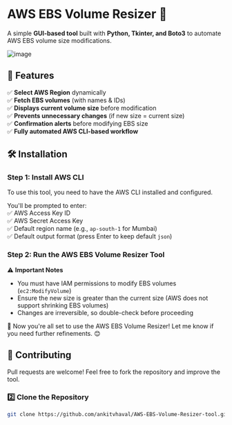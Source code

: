 # AWS EBS Volume Resizer 🚀  

A simple **GUI-based tool** built with **Python, Tkinter, and Boto3** to automate AWS EBS volume size modifications.  

![image](https://github.com/user-attachments/assets/7501cdc9-6f75-435f-b4d6-c92cef93d773)

## 🌟 Features  
✅ **Select AWS Region** dynamically  
✅ **Fetch EBS volumes** (with names & IDs)  
✅ **Displays current volume size** before modification  
✅ **Prevents unnecessary changes** (if new size = current size)  
✅ **Confirmation alerts** before modifying EBS size  
✅ **Fully automated AWS CLI-based workflow**  

## 🛠️ Installation  

### Step 1: Install AWS CLI  
To use this tool, you need to have the AWS CLI installed and configured.  

You'll be prompted to enter:  
✅ AWS Access Key ID  
✅ AWS Secret Access Key  
✅ Default region name (e.g., `ap-south-1` for Mumbai)  
✅ Default output format (press Enter to keep default `json`)  

### Step 2: Run the AWS EBS Volume Resizer Tool  

⚠️ **Important Notes**  
- You must have IAM permissions to modify EBS volumes (`ec2:ModifyVolume`)  
- Ensure the new size is greater than the current size (AWS does not support shrinking EBS volumes)  
- Changes are irreversible, so double-check before proceeding  

🚀 Now you're all set to use the AWS EBS Volume Resizer! Let me know if you need further refinements. 😊  

## 🤝 Contributing  
Pull requests are welcome! Feel free to fork the repository and improve the tool.  

### **2️⃣ Clone the Repository**  
```sh
git clone https://github.com/ankitvhaval/AWS-EBS-Volume-Resizer-tool.git
